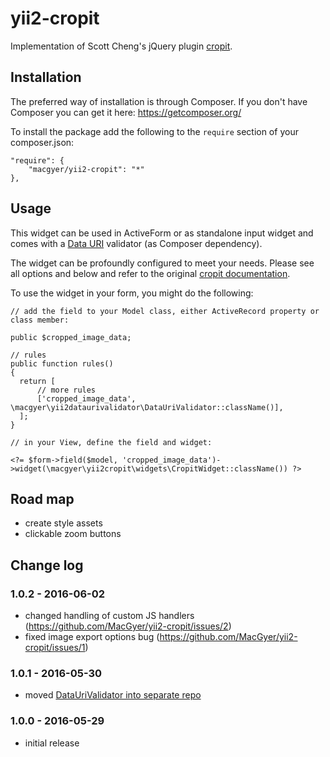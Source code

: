 # yii2-cropit
Implementation of Scott Cheng's jQuery plugin [cropit](https://github.com/scottcheng/cropit).

## Installation

The preferred way of installation is through Composer.
If you don't have Composer you can get it here: https://getcomposer.org/

To install the package add the following to the ```require``` section of your composer.json:
```
"require": {
    "macgyer/yii2-cropit": "*"
},
```

## Usage

This widget can be used in ActiveForm or as standalone input widget and comes with a [Data URI](https://en.wikipedia.org/wiki/Data_URI_scheme)
validator (as Composer dependency).

The widget can be profoundly configured to meet your needs. Please see all options and below and refer to the original
[cropit documentation](http://scottcheng.github.io/cropit/).

To use the widget in your form, you might do the following:

```
// add the field to your Model class, either ActiveRecord property or class member:

public $cropped_image_data;

// rules
public function rules()
{
  return [
      // more rules
      ['cropped_image_data', \macgyer\yii2dataurivalidator\DataUriValidator::className()],
  ];
}
```

```
// in your View, define the field and widget:

<?= $form->field($model, 'cropped_image_data')->widget(\macgyer\yii2cropit\widgets\CropitWidget::className()) ?>
```

## Road map

* create style assets
* clickable zoom buttons

## Change log

### 1.0.2 - 2016-06-02
* changed handling of custom JS handlers (https://github.com/MacGyer/yii2-cropit/issues/2)
* fixed image export options bug (https://github.com/MacGyer/yii2-cropit/issues/1)

### 1.0.1 - 2016-05-30
* moved [DataUriValidator into separate repo](https://github.com/MacGyer/yii2-data-uri-validator)

### 1.0.0 - 2016-05-29
* initial release
